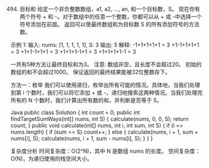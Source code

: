 494. 目标和
给定一个非负整数数组，a1, a2, ..., an, 和一个目标数，S。
现在你有两个符号 + 和 -。对于数组中的任意一个整数，你都可以从 + 或 -中选择一个符号添加在前面。
返回可以使最终数组和为目标数 S 的所有添加符号的方法数。

示例 1:
输入: nums: [1, 1, 1, 1, 1], S: 3
输出: 5
解释: 
-1+1+1+1+1 = 3
+1-1+1+1+1 = 3
+1+1-1+1+1 = 3
+1+1+1-1+1 = 3
+1+1+1+1-1 = 3

一共有5种方法让最终目标和为3。
注意:
数组非空，且长度不会超过20。
初始的数组的和不会超过1000。
保证返回的最终结果能被32位整数存下。

方法一：枚举
我们可以使用递归，枚举出所有可能的情况。具体地，当我们处理到第 i 个数时，我们可以将它添加 + 或 -，递归地搜索这两种情况。当我们处理完所有的 N 个数时，我们计算出所有数的和，并判断是否等于 S。

Java
public class Solution {
    int count = 0;
    public int findTargetSumWays(int[] nums, int S) {
        calculate(nums, 0, 0, S);
        return count;
    }
    public void calculate(int[] nums, int i, int sum, int S) {
        if (i == nums.length) {
            if (sum == S)
                count++;
        } else {
            calculate(nums, i + 1, sum + nums[i], S);
            calculate(nums, i + 1, sum - nums[i], S);
        }
    }
}

复杂度分析
时间复杂度：O(2^N)，其中 N 是数组 nums 的长度。
空间复杂度：O(N)，为递归使用的栈空间大小。

